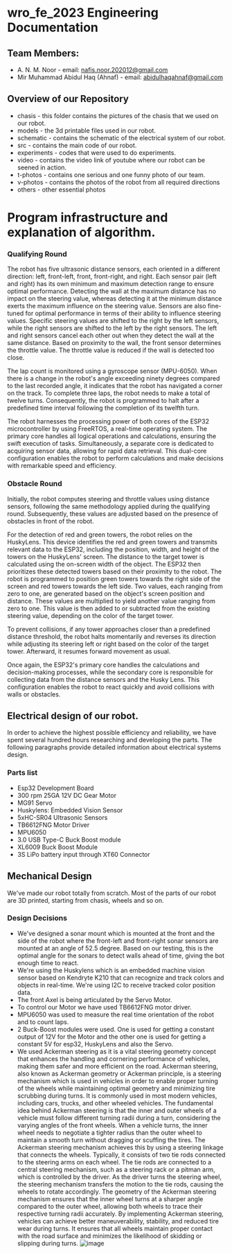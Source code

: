 # wro_fe_2023 Engineering Documentation 
## Team Members:
* A. N. M. Noor - email: nafis.noor.202012@gmail.com
* Mir Muhammad Abidul Haq (Ahnaf) - email: abidulhaqahnaf@gmail.com
## Overview of our Repository
 * chasis - this folder contains the pictures of the chasis that we used on our robot.  
 * models - the 3d printable files used in our robot.
 * schematic - contains the schematic of the electrical system of our robot.
 * src - contains the main code of our robot.
 * experiments - codes that were used to do experiments.
 * video - contains the video link of youtube where our robot can be seened in action.
 * t-photos - contains one serious and one funny photo of our team.
 * v-photos - contains the photos of the robot from all required directions
 * others - other essential photos
# Program infrastructure and explanation of algorithm.
### Qualifying Round
The robot has five ultrasonic distance sensors, each oriented in a different direction: left, front-left, front, front-right, and right. Each sensor pair (left and right) has its own minimum and maximum detection range to ensure optimal performance. Detecting the wall at the maximum distance has no impact on the steering value, whereas detecting it at the minimum distance exerts the maximum influence on the steering value. Sensors are also fine-tuned for optimal performance in terms of their ability to influence steering values. Specific steering values are shifted to the right by the left sensors, while the right sensors are shifted to the left by the right sensors. The left and right sensors cancel each other out when they detect the wall at the same distance. Based on proximity to the wall, the front sensor determines the throttle value. The throttle value is reduced if the wall is detected too close.

The lap count is monitored using a gyroscope sensor (MPU-6050). When there is a change in the robot's angle exceeding ninety degrees compared to the last recorded angle, it indicates that the robot has navigated a corner on the track. To complete three laps, the robot needs to make a total of twelve turns. Consequently, the robot is programmed to halt after a predefined time interval following the completion of its twelfth turn. 

The robot harnesses the processing power of both cores of the ESP32 microcontroller by using FreeRTOS, a real-time operating system. The primary core handles all logical operations and calculations, ensuring the swift execution of tasks. Simultaneously, a separate core is dedicated to acquiring sensor data, allowing for rapid data retrieval. This dual-core configuration enables the robot to perform calculations and make decisions with remarkable speed and efficiency.
### Obstacle Round
Initially, the robot computes steering and throttle values using distance sensors, following the same methodology applied during the qualifying round. Subsequently, these values are adjusted based on the presence of obstacles in front of the robot.

For the detection of red and green towers, the robot relies on the HuskyLens. This device identifies the red and green towers and transmits relevant data to the ESP32, including the position, width, and height of the towers on the HuskyLens' screen. The distance to the target tower is calculated using the on-screen width of the object. The ESP32 then prioritizes these detected towers based on their proximity to the robot. The robot is programmed to position green towers towards the right side of the screen and red towers towards the left side. Two values, each ranging from zero to one, are generated based on the object's screen position and distance. These values are multiplied to yield another value ranging from zero to one. This value is then added to or subtracted from the existing steering value, depending on the color of the target tower.

To prevent collisions, if any tower approaches closer than a predefined distance threshold, the robot halts momentarily and reverses its direction while adjusting its steering left or right based on the color of the target tower. Afterward, it resumes forward movement as usual.

Once again, the ESP32's primary core handles the calculations and decision-making processes, while the secondary core is responsible for collecting data from the distance sensors and the Husky Lens. This configuration enables the robot to react quickly and avoid collisions with walls or obstacles.
## Electrical design of our robot.
In order to achieve the highest possible efficiency and reliability, we have spent several hundred hours researching and developing the parts. The following paragraphs provide detailed information about electrical systems design.
### Parts list
* Esp32 Development Board
* 300 rpm 25GA 12V DC Gear Motor
* MG91 Servo
* Huskylens: Embedded Vision Sensor
* 5xHC-SR04 Ultrasonic Sensors
* TB6612FNG Motor Driver
* MPU6050
* 3.0 USB Type-C Buck Boost module
* XL6009 Buck Boost Module
* 3S LiPo battery input through XT60 Connector
## Mechanical Design
We've made our robot totally from scratch. Most of the parts of our robot are 3D printed, starting from chasis, wheels and so on.
### Design Decisions
* We've designed a sonar mount which is mounted at the front and the side of the robot where the front-left and front-right sonar sensors are mounted at an angle of 52.5 degree. Based on our testing, this is the optimal angle for the sonars to detect walls ahead of time, giving the bot enough time to react.
* We're using the Huskylens which is an embedded machine vision sensor based on Kendryte K210 that can recognize and track colors and objects in real-time. We're using I2C to receive tracked color position data.
* The front Axel is being articulated by the Servo Motor.
* To control our Motor we have used TB6612FNG motor driver.
* MPU6050 was used to measure the real time orientation of the robot and to count laps.
* 2 Buck-Boost modules were used. One is used for getting a constant output of 12V for the Motor and the other one is used for getting a constant 5V for esp32, HuskyLens and also the Servo.
* We used Ackerman steering as it is a vital steering geometry concept that enhances the handling and cornering performance of vehicles, making them safer and more efficient on the road. Ackerman steering, also known as Ackerman geometry or Ackerman principle, is a steering mechanism which is used in vehicles in order to enable proper turning of the wheels while maintaining optimal geometry and minimizing tire scrubbing during turns. It is commonly used in most modern vehicles, including cars, trucks, and other wheeled vehicles.
The fundamental idea behind Ackerman steering is that the inner and outer wheels of a vehicle must follow different turning radii during a turn, considering the varying angles of the front wheels. When a vehicle turns, the inner wheel needs to negotiate a tighter radius than the outer wheel to maintain a smooth turn without dragging or scuffing the tires. The Ackerman steering mechanism achieves this by using a steering linkage that connects the wheels. Typically, it consists of two tie rods connected to the steering arms on each wheel. The tie rods are connected to a central steering mechanism, such as a steering rack or a pitman arm, which is controlled by the driver. As the driver turns the steering wheel, the steering mechanism transfers the motion to the tie rods, causing the wheels to rotate accordingly. The geometry of the Ackerman steering mechanism ensures that the inner wheel turns at a sharper angle compared to the outer wheel, allowing both wheels to trace their respective turning radii accurately. By implementing Ackerman steering, vehicles can achieve better maneuverability, stability, and reduced tire wear during turns. It ensures that all wheels maintain proper contact with the road surface and minimizes the likelihood of skidding or slipping during turns.
![image](https://github.com/Ahnaf-nub/Mecha-404/assets/76505613/5aab9af5-65b7-4ce1-a794-1a9a6564b4d6)
